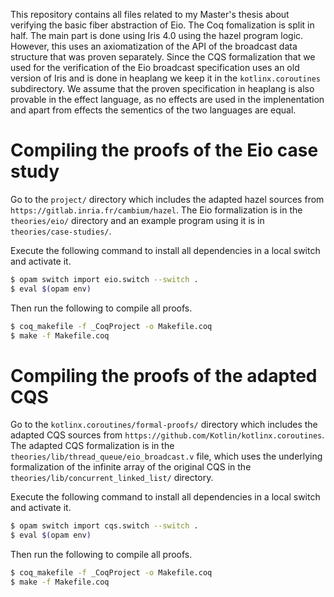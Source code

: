 This repository contains all files related to my Master's thesis about verifying the basic fiber abstraction of Eio. 
The Coq fomalization is split in half.
The main part is done using Iris 4.0 using the hazel program logic. 
However, this uses an axiomatization of the API of the broadcast data structure that was proven separately.
Since the CQS formalization that we used for the verification of the Eio broadcast specification uses an old version of Iris and is done in heaplang we keep it in the `kotlinx.coroutines` subdirectory. We assume that the proven specification in heaplang is also provable in the effect language, as no effects are used in the implenentation and apart from effects the sementics of the two languages are equal.

# Compiling the proofs of the Eio case study

Go to the `project/` directory which includes the adapted hazel sources from `https://gitlab.inria.fr/cambium/hazel`.
The Eio formalization is in the `theories/eio/` directory and an example program using it is in `theories/case-studies/`.

Execute the following command to install all dependencies in a local switch and activate it.
```bash
$ opam switch import eio.switch --switch .
$ eval $(opam env)
```

Then run the following to compile all proofs.
```bash
$ coq_makefile -f _CoqProject -o Makefile.coq
$ make -f Makefile.coq
```

# Compiling the proofs of the adapted CQS

Go to the `kotlinx.coroutines/formal-proofs/` directory which includes the adapted CQS sources from `https://github.com/Kotlin/kotlinx.coroutines`.
The adapted CQS formalization is in the `theories/lib/thread_queue/eio_broadcast.v` file, which uses the underlying formalization of the infinite array of the original CQS in the `theories/lib/concurrent_linked_list/` directory.

Execute the following command to install all dependencies in a local switch and activate it.
```bash
$ opam switch import cqs.switch --switch .
$ eval $(opam env)
```

Then run the following to compile all proofs.
```bash
$ coq_makefile -f _CoqProject -o Makefile.coq
$ make -f Makefile.coq
```
